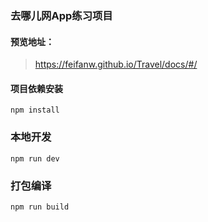 ### 去哪儿网App练习项目

#### 预览地址：

> https://feifanw.github.io/Travel/docs/#/

#### 项目依赖安装
```
npm install
```

### 本地开发
```
npm run dev
```

### 打包编译
```
npm run build
```

